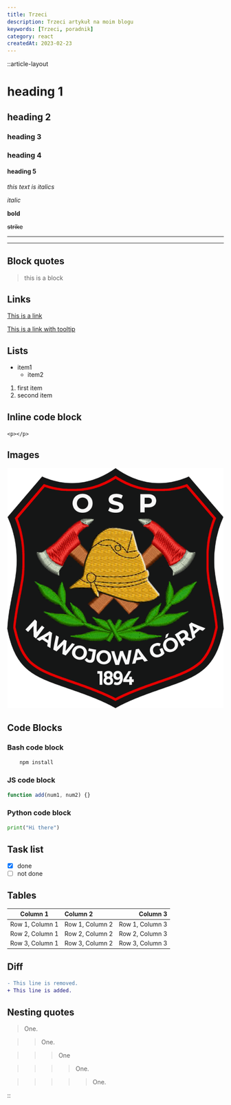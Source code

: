 ```yaml
---
title: Trzeci
description: Trzeci artykuł na moim blogu
keywords: [Trzeci, poradnik]
category: react
createdAt: 2023-02-23
---
```


::article-layout

# heading 1

## heading 2

### heading 3

### heading 4

#### heading 5

_this text is italics_

_italic_

**bold**

~~strike~~

---

---

## Block quotes

> this is a block

## Links

[This is a link](inserlink.com)

[This is a link with tooltip](inserlink.com 'tooltip')

## Lists

- item1
  - item2

1. first item
2. second item

## Inline code block

`<p></p>`

## Images

![OSP Nawojowa Góra](/images/logo.png)

## Code Blocks

### Bash code block

```bash
    npm install

```

### JS code block

```javascript
function add(num1, num2) {}
```

### Python code block

```python
print("Hi there")
```

## Task list

- [x] done
- [ ] not done

## Tables

|    Column 1     | Column 2        |        Column 3 |
| :-------------: | :-------------- | --------------: |
| Row 1, Column 1 | Row 1, Column 2 | Row 1, Column 3 |
| Row 2, Column 1 | Row 2, Column 2 | Row 2, Column 3 |
| Row 3, Column 1 | Row 3, Column 2 | Row 3, Column 3 |

## Diff

```diff
- This line is removed.
+ This line is added.
```

## Nesting quotes

> One.

> > One.

> > > One

> > > > One.

> > > > > One.

::
